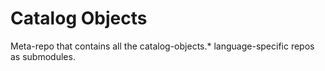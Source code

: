 # Catalog Objects

Meta-repo that contains all the catalog-objects.* language-specific repos as submodules.
